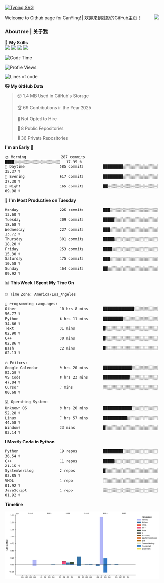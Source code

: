 [![Typing SVG](https://readme-typing-svg.herokuapp.com?size=25&duration=3500&color=00FFFF&vCenter=true&width=250&height=40&lines=Hi+Welcome+%F0%9F%91%8B%F0%9F%8F%BB;I'm+CanYing|残影)](https://git.io/typing-svg)

<a href="#">
  <img align="right" src="https://github-readme-stats.vercel.app/api?username=CanYing0913&count_private=true&rank_icon=github&show_icons=true&bg_color=15,f2f7fd,E0EAFC&" />
</a>

Welcome to Github page for CanYing! | 欢迎来到残影的GitHub主页！

### About me | 关于我

🌟 **My Skills**  
![](https://img.shields.io/badge/-C-A8B9CC?style=flat-square&logo=C&logoColor=fff)
![](https://img.shields.io/badge/-C++-00599C?style=flat-square&logo=Cpp&logoColor=fff)
![](https://img.shields.io/badge/-Python-3776AB?style=flat-square&logo=Python&logoColor=fff)
![](https://img.shields.io/badge/-Linux-000000?style=flat-square&logo=Linux&logoColor=fff)

<!--START_SECTION:waka-->
![Code Time](http://img.shields.io/badge/Code%20Time-1%2C508%20hrs%2014%20mins-blue)

![Profile Views](http://img.shields.io/badge/Profile%20Views-0-blue)

![Lines of code](https://img.shields.io/badge/From%20Hello%20World%20I%27ve%20Written-26.9%20million%20lines%20of%20code-blue)

**🐱 My GitHub Data** 

> 📦 1.4 MB Used in GitHub's Storage 
 > 
> 🏆 69 Contributions in the Year 2025
 > 
> 🚫 Not Opted to Hire
 > 
> 📜 8 Public Repositories 
 > 
> 🔑 36 Private Repositories 
 > 
**I'm an Early 🐤** 

```text
🌞 Morning                287 commits         ████░░░░░░░░░░░░░░░░░░░░░   17.35 % 
🌆 Daytime                585 commits         █████████░░░░░░░░░░░░░░░░   35.37 % 
🌃 Evening                617 commits         █████████░░░░░░░░░░░░░░░░   37.30 % 
🌙 Night                  165 commits         ██░░░░░░░░░░░░░░░░░░░░░░░   09.98 % 
```
📅 **I'm Most Productive on Tuesday** 

```text
Monday                   225 commits         ███░░░░░░░░░░░░░░░░░░░░░░   13.60 % 
Tuesday                  309 commits         █████░░░░░░░░░░░░░░░░░░░░   18.68 % 
Wednesday                227 commits         ███░░░░░░░░░░░░░░░░░░░░░░   13.72 % 
Thursday                 301 commits         █████░░░░░░░░░░░░░░░░░░░░   18.20 % 
Friday                   253 commits         ████░░░░░░░░░░░░░░░░░░░░░   15.30 % 
Saturday                 175 commits         ███░░░░░░░░░░░░░░░░░░░░░░   10.58 % 
Sunday                   164 commits         ██░░░░░░░░░░░░░░░░░░░░░░░   09.92 % 
```


📊 **This Week I Spent My Time On** 

```text
🕑︎ Time Zone: America/Los_Angeles

💬 Programming Languages: 
Other                    10 hrs 8 mins       ██████████████░░░░░░░░░░░   56.77 % 
Python                   6 hrs 11 mins       █████████░░░░░░░░░░░░░░░░   34.66 % 
Text                     31 mins             █░░░░░░░░░░░░░░░░░░░░░░░░   02.90 % 
C++                      30 mins             █░░░░░░░░░░░░░░░░░░░░░░░░   02.86 % 
Bash                     22 mins             █░░░░░░░░░░░░░░░░░░░░░░░░   02.13 % 

🔥 Editors: 
Google Calendar          9 hrs 20 mins       █████████████░░░░░░░░░░░░   52.28 % 
VS Code                  8 hrs 23 mins       ████████████░░░░░░░░░░░░░   47.04 % 
Cursor                   7 mins              ░░░░░░░░░░░░░░░░░░░░░░░░░   00.68 % 

💻 Operating System: 
Unknown OS               9 hrs 20 mins       █████████████░░░░░░░░░░░░   52.28 % 
Linux                    7 hrs 57 mins       ███████████░░░░░░░░░░░░░░   44.58 % 
Windows                  33 mins             █░░░░░░░░░░░░░░░░░░░░░░░░   03.14 % 
```

**I Mostly Code in Python** 

```text
Python                   19 repos            █████████░░░░░░░░░░░░░░░░   36.54 % 
C++                      11 repos            █████░░░░░░░░░░░░░░░░░░░░   21.15 % 
SystemVerilog            2 repos             █░░░░░░░░░░░░░░░░░░░░░░░░   03.85 % 
VHDL                     1 repo              ░░░░░░░░░░░░░░░░░░░░░░░░░   01.92 % 
JavaScript               1 repo              ░░░░░░░░░░░░░░░░░░░░░░░░░   01.92 % 
```



**Timeline**

![Lines of Code chart](https://raw.githubusercontent.com/CanYing0913/CanYing0913/master/assets/bar_graph.png)


<!--END_SECTION:waka-->

